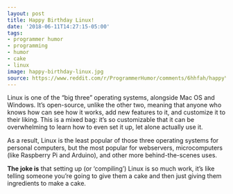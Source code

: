 ```yaml
---
layout: post
title: Happy Birthday Linux!
date: '2018-06-11T14:27:15-05:00'
tags:
- programmer humor
- programming
- humor
- cake
- linux
image: happy-birthday-linux.jpg
source: https://www.reddit.com/r/ProgrammerHumor/comments/6hhfah/happy\_birthday\_linux/
---
```


Linux is one of the “big three” operating systems, alongside Mac OS and Windows. It’s open-source, unlike the other two, meaning that anyone who knows how can see how it works, add new features to it, and customize it to their liking. This is a mixed bag: it’s so customizable that it can be overwhelming to learn how to even set it up, let alone actually use it.

As a result, Linux is the least popular of those three operating systems for personal computers, but the most popular for webservers, microcomputers (like Raspberry Pi and Arduino), and other more behind-the-scenes uses.

**The joke is** that setting up (or ‘compiling’) Linux is so much work, it’s like telling someone you’re going to give them a cake and then just giving them ingredients to make a cake.